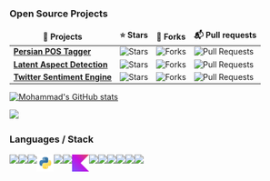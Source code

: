 ### Open Source Projects

<table>
  <thead align="center">
    <tr border: none;>
      <td><b>🎁 Projects</b></td>
      <td><b>⭐ Stars</b></td>
      <td><b>🍴 Forks</b></td>
      <td><b>📬 Pull requests</b></td>
    </tr>
  </thead>
  <tbody>
    <tr>
      <td><a href="https://github.com/MohammadForouhesh/crf-pos-persian"><b>Persian POS Tagger</b></a></td>
      <td><img alt="Stars" src="https://img.shields.io/github/stars/MohammadForouhesh/crf-pos-persian?style=flat-square&labelColor=343b41"/></td>
      <td><img alt="Forks" src="https://img.shields.io/github/forks/MohammadForouhesh/crf-pos-persian?style=flat-square&labelColor=343b41"/></td>
      <td><img alt="Pull Requests" src="https://img.shields.io/github/issues-pr/MohammadForouhesh/crf-pos-persian?style=flat-square&labelColor=343b41"/></td>
    </tr>
    <tr>
      <td><a href="https://github.com/MohammadForouhesh/latent-aspect-detection"><b>Latent Aspect Detection</b></a></td>
      <td><img alt="Stars" src="https://img.shields.io/github/stars/MohammadForouhesh/latent-aspect-detection?style=flat-square&labelColor=343b41"/></td>
      <td><img alt="Forks" src="https://img.shields.io/github/forks/MohammadForouhesh/latent-aspect-detection?style=flat-square&labelColor=343b41"/></td>
      <td><img alt="Pull Requests" src="https://img.shields.io/github/issues-pr/MohammadForouhesh/latent-aspect-detection?style=flat-square&labelColor=343b41"/></td>
    </tr>
    <tr>
      <td><a href="https://github.com/MohammadForouhesh/twitter-sentiment-bert"><b>Twitter Sentiment Engine</b></a></td>
      <td><img alt="Stars" src="https://img.shields.io/github/stars/MohammadForouhesh/twitter-sentiment-bert?style=flat-square&labelColor=343b41"/></td>
      <td><img alt="Forks" src="https://img.shields.io/github/forks/MohammadForouhesh/twitter-sentiment-bert?style=flat-square&labelColor=343b41"/></td>
      <td><img alt="Pull Requests" src="https://img.shields.io/github/issues-pr/MohammadForouhesh/twitter-sentiment-bert?style=flat-square&labelColor=343b41"/></td>
    </tr>
  </tbody>
</table>

[![Mohammad's GitHub stats](https://github-readme-stats.vercel.app/api?username=MohammadForouhesh&include_all_commits=true&count_private=true&hide_border=true&show_icons=true&theme=tokyonight&hide=stars,contribs)](https://github.com/MohammadForouhesh)

![](https://komarev.com/ghpvc/?username=MohammadForouhesh)


### Languages / Stack

<a href="https://www.scala-lang.org">
  <img align="left" height="30px" src="https://www.scala-lang.org/resources/img/frontpage/scala-spiral.png" />
</a>
<a href="https://www.java.com/">
  <img align="left" height="30px" src="https://cdn-icons-png.flaticon.com/512/226/226777.png" />
</a>
<a href="https://spark.apache.org">
  <img align="left" height="30px" src="https://upload.wikimedia.org/wikipedia/commons/f/f3/Apache_Spark_logo.svg" />
</a>
<a href="https://www.python.org">
  <img align="left" height="30px" src="https://raw.githubusercontent.com/github/explore/80688e429a7d4ef2fca1e82350fe8e3517d3494d/topics/python/python.png" />
</a>
<a href="https://kafka.apache.org">
  <img align="left" height="30px" src="https://www.instana.com/media/01_INSTANA_IconSet_Kafka.svg" />
</a>
<a href="https://pytorch.org">
  <img align="left" height="30px" src="https://pytorch.org/assets/images/pytorch-logo.png" />
</a>
<a href="https://kotlinlang.org">
  <img align="left" height="30px" src="https://raw.githubusercontent.com/github/explore/80688e429a7d4ef2fca1e82350fe8e3517d3494d/topics/kotlin/kotlin.png" />
</a>
<a href="https://www.zio.dev/">
  <img align="left" height="30px" src="https://github.com/zio/zio/blob/series/2.x/ZIO.png?raw=true" />
</a>
<a href="https://docker.com/">
  <img align="left" height="30px" src="https://avatars.githubusercontent.com/u/5429470?s=200&v=4" />
</a>
<a href="https://kubernetes.io/">
  <img align="left" height="30px" src="https://kubernetes.io/images/favicon.png" />
</a>
<a href="https://nlp.johnsnowlabs.com/">
  <img align="left" height="30px" src="https://avatars.githubusercontent.com/u/15903364?s=200&v=4" />
</a>
<a href="https://www.postgresql.org">
  <img align="left" height="30px" src="https://www.postgresql.org/media/img/about/press/elephant.png" />
</a>
<a href="https://prometheus.io/">
  <img align="left" height="30px" src="https://avatars.githubusercontent.com/u/3380462?s=200&v=4" />
</a>
	

